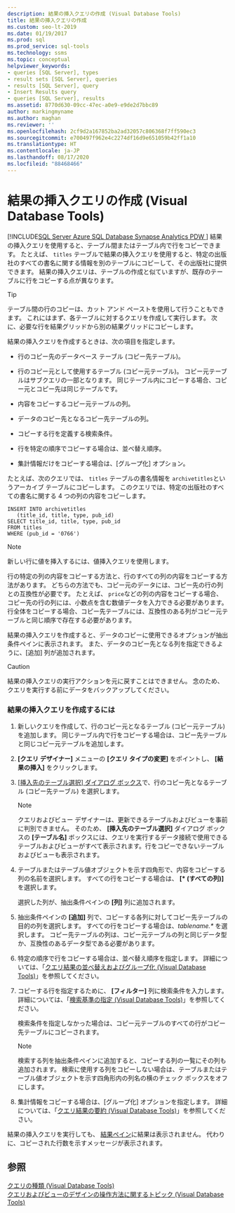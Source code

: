 ```yaml
---
description: 結果の挿入クエリの作成 (Visual Database Tools)
title: 結果の挿入クエリの作成
ms.custom: seo-lt-2019
ms.date: 01/19/2017
ms.prod: sql
ms.prod_service: sql-tools
ms.technology: ssms
ms.topic: conceptual
helpviewer_keywords:
- queries [SQL Server], types
- result sets [SQL Server], queries
- results [SQL Server], query
- Insert Results query
- queries [SQL Server], results
ms.assetid: 8770d630-09cc-47ec-a0e9-e9de2d7bbc89
author: markingmyname
ms.author: maghan
ms.reviewer: ''
ms.openlocfilehash: 2cf9d2a167852ba2ad32057c806368f7ff590ec3
ms.sourcegitcommit: e700497f962e4c2274df16d9e651059b42ff1a10
ms.translationtype: HT
ms.contentlocale: ja-JP
ms.lasthandoff: 08/17/2020
ms.locfileid: "88468466"
---
```

# <a name="create-insert-results-queries-visual-database-tools"></a>結果の挿入クエリの作成 (Visual Database Tools)
[!INCLUDE[SQL Server Azure SQL Database Synapse Analytics PDW ](../../includes/applies-to-version/sql-asdb-asdbmi-asa-pdw.md)]
結果の挿入クエリを使用すると、テーブル間またはテーブル内で行をコピーできます。 たとえば、 `titles` テーブルで結果の挿入クエリを使用すると、特定の出版社のすべての書名に関する情報を別のテーブルにコピーして、その出版社に提供できます。 結果の挿入クエリは、テーブルの作成と似ていますが、既存のテーブルに行をコピーする点が異なります。  
  
> [!TIP]  
> テーブル間の行のコピーは、カット アンド ペーストを使用して行うこともできます。 これにはまず、各テーブルに対するクエリを作成して実行します。 次に、必要な行を結果グリッドから別の結果グリッドにコピーします。  
  
結果の挿入クエリを作成するときは、次の項目を指定します。  
  
-   行のコピー先のデータベース テーブル (コピー先テーブル)。  
  
-   行のコピー元として使用するテーブル (コピー元テーブル)。 コピー元テーブルはサブクエリの一部となります。 同じテーブル内にコピーする場合、コピー元とコピー先は同じテーブルです。  
  
-   内容をコピーするコピー元テーブルの列。  
  
-   データのコピー先となるコピー先テーブルの列。  
  
-   コピーする行を定義する検索条件。  
  
-   行を特定の順序でコピーする場合は、並べ替え順序。  
  
-   集計情報だけをコピーする場合は、[グループ化] オプション。  
  
たとえば、次のクエリでは、 `titles` テーブルの書名情報を `archivetitles`というアーカイブ テーブルにコピーします。 このクエリでは、特定の出版社のすべての書名に関する 4 つの列の内容をコピーします。  
  
```  
INSERT INTO archivetitles   
   (title_id, title, type, pub_id)  
SELECT title_id, title, type, pub_id  
FROM titles  
WHERE (pub_id = '0766')  
```  
  
> [!NOTE]  
> 新しい行に値を挿入するには、値挿入クエリを使用します。  
  
行の特定の列の内容をコピーする方法と、行のすべての列の内容をコピーする方法があります。 どちらの方法でも、コピー元のデータには、コピー先の行の列との互換性が必要です。 たとえば、 `price`などの列の内容をコピーする場合、コピー先の行の列には、小数点を含む数値データを入力できる必要があります。 行全体をコピーする場合、コピー先テーブルには、互換性のある列がコピー元テーブルと同じ順序で存在する必要があります。  
  
結果の挿入クエリを作成すると、データのコピーに使用できるオプションが抽出条件ペインに表示されます。 また、データのコピー先となる列を指定できるように、[追加] 列が追加されます。  
  
> [!CAUTION]  
> 結果の挿入クエリの実行アクションを元に戻すことはできません。 念のため、クエリを実行する前にデータをバックアップしてください。  
  
### <a name="to-create-an-insert-results-query"></a>結果の挿入クエリを作成するには  
  
1.  新しいクエリを作成して、行のコピー元となるテーブル (コピー元テーブル) を追加します。 同じテーブル内で行をコピーする場合は、コピー先テーブルと同じコピー元テーブルを追加します。  
  
2.  **[クエリ デザイナー]** メニューの **[クエリ タイプの変更]** をポイントし、 **[結果の挿入]** をクリックします。  
  
3.  [[挿入先のテーブル選択] ダイアログ ボックス](../../ssms/visual-db-tools/choose-target-table-for-insert-results-dialog-box-visual-database-tools.md)で、行のコピー先となるテーブル (コピー先テーブル) を選択します。  
  
    > [!NOTE]  
    > クエリおよびビュー デザイナーは、更新できるテーブルおよびビューを事前に判別できません。 そのため、 **[挿入先のテーブル選択]** ダイアログ ボックスの **[テーブル名]** ボックスには、クエリを実行するデータ接続で使用できるテーブルおよびビューがすべて表示されます。行をコピーできないテーブルおよびビューも表示されます。  
  
4.  テーブルまたはテーブル値オブジェクトを示す四角形で、内容をコピーする列の名前を選択します。 すべての行をコピーする場合は、 **[&#42; (すべての列)]** を選択します。  
  
    選択した列が、抽出条件ペインの **[列]** 列に追加されます。  
  
5.  抽出条件ペインの **[追加]** 列で、コピーする各列に対してコピー先テーブルの目的の列を選択します。 すべての行をコピーする場合は、*tablename.&#42;* を選択します。 コピー先テーブルの列は、コピー元テーブルの列と同じデータ型か、互換性のあるデータ型である必要があります。  
  
6.  特定の順序で行をコピーする場合は、並べ替え順序を指定します。 詳細については、「[クエリ結果の並べ替えおよびグループ化 (Visual Database Tools)](../../ssms/visual-db-tools/sort-and-group-query-results-visual-database-tools.md)」を参照してください。  
  
7.  コピーする行を指定するために、 **[フィルター]** 列に検索条件を入力します。 詳細については、「[検索基準の指定 (Visual Database Tools)](../../ssms/visual-db-tools/specify-search-criteria-visual-database-tools.md)」を参照してください。  
  
    検索条件を指定しなかった場合は、コピー元テーブルのすべての行がコピー先テーブルにコピーされます。  
  
    > [!NOTE]  
    > 検索する列を抽出条件ペインに追加すると、コピーする列の一覧にその列も追加されます。 検索に使用する列をコピーしない場合は、テーブルまたはテーブル値オブジェクトを示す四角形内の列名の横のチェック ボックスをオフにします。  
  
8.  集計情報をコピーする場合は、[グループ化] オプションを指定します。 詳細については、「[クエリ結果の要約 (Visual Database Tools)](../../ssms/visual-db-tools/summarize-query-results-visual-database-tools.md)」を参照してください。  
  
結果の挿入クエリを実行しても、 [結果ペイン](../../ssms/visual-db-tools/results-pane-visual-database-tools.md)に結果は表示されません。 代わりに、コピーされた行数を示すメッセージが表示されます。  
  
## <a name="see-also"></a>参照  
[クエリの種類 (Visual Database Tools)](../../ssms/visual-db-tools/types-of-queries-visual-database-tools.md)  
[クエリおよびビューのデザインの操作方法に関するトピック (Visual Database Tools)](../../ssms/visual-db-tools/design-queries-and-views-how-to-topics-visual-database-tools.md)  
  

